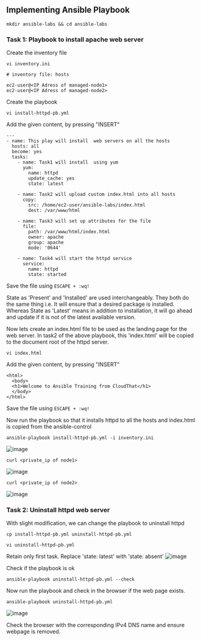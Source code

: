 ## Implementing Ansible Playbook

```
mkdir ansible-labs && cd ansible-labs
```

### Task 1: Playbook to install apache web server
Create the inventory file
```
vi inventory.ini
```
```
# inventory file: hosts

ec2-user@<IP Adress of managed-node1>
ec2-user@<IP Adress of managed-node2>
```
Create the playbook
```
vi install-httpd-pb.yml
```
Add the given content, by pressing "INSERT"
```
---
- name: This play will install  web servers on all the hosts
  hosts: all
  become: yes
  tasks:
    - name: Task1 will install  using yum
      yum:
        name: httpd
        update_cache: yes
        state: latest

    - name: Task2 will upload custom index.html into all hosts
      copy:
        src: /home/ec2-user/ansible-labs/index.html
        dest: /var/www/html

    - name: Task3 will set up attributes for the file
      file:
        path: /var/www/html/index.html
        owner: apache
        group: apache
        mode: '0644'

    - name: Task4 will start the httpd service
      service:
        name: httpd
        state: started
```
Save the file using `ESCAPE + :wq!`

State as 'Present' and 'Installed' are used interchangeably. They both do the same thing i.e. It 
will ensure that a desired package is installed. Whereas State as 'Latest' means in addition
to installation, it will go ahead and update if it is not of the latest available version.

Now lets create an index.html file to be used as the landing page for the web server.
In task2 of the above playbook, this 'index.html' will be copied to the document root of the 
httpd server.
```
vi index.html
```

Add the given content, by pressing "INSERT" 
```
<html>
  <body>
  <h1>Welcome to Ansible Training from CloudThat</h1>
  </body>
</html>
```
Save the file using `ESCAPE + :wq!`

Now run the playbook so that it installs httpd to all the hosts and index.html is copied from 
the ansible-control
```
ansible-playbook install-httpd-pb.yml -i inventory.ini
```
![image](https://github.com/user-attachments/assets/3faec16b-ef8b-4cfd-88a4-879de778aef1)

```
curl <private_ip of node1> 
```
![image](https://github.com/user-attachments/assets/92fafe56-15ef-4c2c-ab33-96294395ecec)

```
curl <private_ip of node2>
```
![image](https://github.com/user-attachments/assets/8a4966d1-2558-489d-aeab-fdc37e08cf3f)



### Task 2: Uninstall httpd web server

With slight modification, we can change the playbook to uninstall httpd 
```
cp install-httpd-pb.yml uninstall-httpd-pb.yml
```
```
vi uninstall-httpd-pb.yml
```
Retain only first task. Replace 'state: latest' with 'state: absent'
![image](https://github.com/user-attachments/assets/d6a35e3c-e9c0-47ba-afab-db5c7182f09e)

Check if the playbook is ok
```
ansible-playbook uninstall-httpd-pb.yml --check
```

Now run the playbook and check in the browser if the web page exists.
```
ansible-playbook uninstall-httpd-pb.yml
```
![image](https://github.com/user-attachments/assets/0473d941-ff5c-48d3-926c-7e231f34c46a)

Check the browser with the corresponding IPv4 DNS name and ensure webpage is removed.
